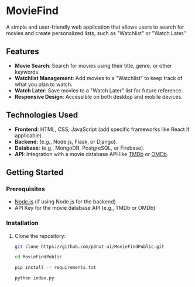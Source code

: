 # MovieFind

A simple and user-friendly web application that allows users to search for movies and create personalized lists, such as "Watchlist" or "Watch Later."

## Features

- **Movie Search**: Search for movies using their title, genre, or other keywords.
- **Watchlist Management**: Add movies to a "Watchlist" to keep track of what you plan to watch.
- **Watch Later**: Save movies to a "Watch Later" list for future reference.
- **Responsive Design**: Accessible on both desktop and mobile devices.

## Technologies Used

- **Frontend**: HTML, CSS, JavaScript (add specific frameworks like React if applicable).
- **Backend**: (e.g., Node.js, Flask, or Django).
- **Database**: (e.g., MongoDB, PostgreSQL, or Firebase).
- **API**: Integration with a movie database API like [TMDb](https://www.themoviedb.org/) or [OMDb](http://www.omdbapi.com/).

## Getting Started

### Prerequisites

- [Node.js](https://nodejs.org/) (if using Node.js for the backend)
- API Key for the movie database API (e.g., TMDb or OMDb)

### Installation

1. Clone the repository:
   ```bash
   git clone https://github.com/p3nut-ai/MovieFindPublic.git

   cd MovieFindPublic

   pip install -r requirements.txt

   python index.py   
